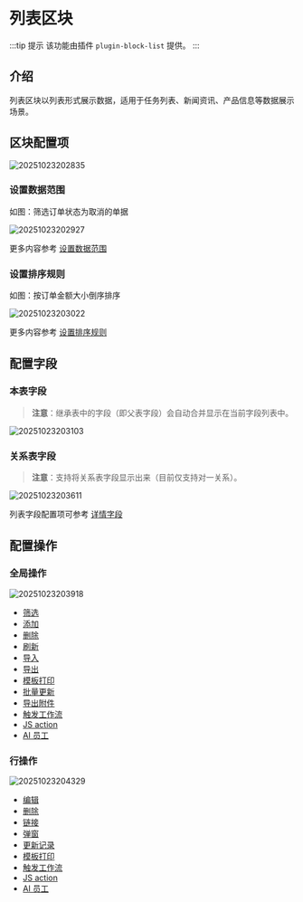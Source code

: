 # 列表区块

:::tip 提示 
该功能由插件 `plugin-block-list` 提供。
:::

## 介绍

列表区块以列表形式展示数据，适用于任务列表、新闻资讯、产品信息等数据展示场景。

## 区块配置项

![20251023202835](https://static-docs.nocobase.com/20251023202835.png)

### 设置数据范围

如图：筛选订单状态为取消的单据

![20251023202927](https://static-docs.nocobase.com/20251023202927.png)

更多内容参考 [设置数据范围](/handbook/ui/blocks/block-settings/data-scope)

### 设置排序规则

如图：按订单金额大小倒序排序

![20251023203022](https://static-docs.nocobase.com/20251023203022.png)

更多内容参考 [设置排序规则](/handbook/ui/blocks/block-settings/sorting-rule)

## 配置字段

### 本表字段

> **注意**：继承表中的字段（即父表字段）会自动合并显示在当前字段列表中。

![20251023203103](https://static-docs.nocobase.com/20251023203103.png)

### 关系表字段

> **注意**：支持将关系表字段显示出来（目前仅支持对一关系）。

![20251023203611](https://static-docs.nocobase.com/20251023203611.png)

列表字段配置项可参考 [详情字段](/handbook/ui/fields/generic/detail-form-item)

## 配置操作

### 全局操作

![20251023203918](https://static-docs.nocobase.com/20251023203918.png)

- [筛选](/handbook/ui/actions/types/filter)
- [添加](/handbook/ui/actions/types/add-new)
- [删除](/handbook/ui/actions/types/delete)
- [刷新](/handbook/ui/actions/types/refresh)
- [导入](/handbook/action-import)
- [导出](/handbook/action-export)
- [模板打印](/handbook/action-template-print)
- [批量更新](/handbook/action-bulk-update)
- [导出附件](/handbook/action-export-attachments)
- [触发工作流](/handbook/action-trigger-workflow)
- [JS action ](/handbook/action-js-action)
- [AI 员工](/handbook/action-ai-employee)

### 行操作

![20251023204329](https://static-docs.nocobase.com/20251023204329.png)


- [编辑](/handbook/ui/actions/types/edit)
- [删除](/handbook/ui/actions/types/delete)
- [链接](/handbook/ui/actions/types/link)
- [弹窗](/handbook/ui/actions/types/pop-up)
- [更新记录](/handbook/ui/actions/types/update-record)
- [模板打印](/handbook/action-template-print)
- [触发工作流](/handbook/action-trigger-workflow)
- [JS action ](/handbook/action-js-action)
- [AI 员工](/handbook/action-ai-employee)

